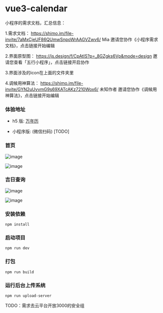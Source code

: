 # vue3-calendar

小程序的需求文档，汇总信息：

1.需求文档：
https://shimo.im/file-invite/7aMxCjeUF86QUmwSnpoWrAAGVZwv6/ Mia 邀请您协作《小程序需求文档》，点击链接开始编辑

2.界面原型图：
https://js.design/f/CpAtIS?p=_8GZgks6Vp&mode=design 邀请您查看「五行小程序」，点击链接开启协作

3.界面涉及的icon在上面的文件夹里

4.调候用神算法：
https://shimo.im/file-invite/GYN2uUvvmG9s69XATcAKz7210Wox6/ 未知作者 邀请您协作《调候用神算法》，点击链接开始编辑




### 体验地址

- h5 版:
  [万年历](http://wentaonism.com)

- 小程序版: (微信扫码) [TODO]

<!-- ![gh_28eb17811f61_258](https://github.com/qddidi/vue3-calendar/assets/51770976/5b4707d8-90c6-4934-bd05-e4e179647ee7) -->

### 首页

![image](https://github.com/qddidi/vue3-calendar/assets/51770976/d9c89c8d-052a-495a-ae87-ae09b48e9706)

![image](https://github.com/qddidi/vue3-calendar/assets/51770976/c4a30ba0-d570-4909-9ef9-c2548feb90ee)

### 吉日查询

![image](https://github.com/qddidi/vue3-calendar/assets/51770976/b7884317-e235-49a0-a087-343187813033)

![image](https://github.com/qddidi/vue3-calendar/assets/51770976/fc2e53fc-6cce-4d0b-a571-02a556560296)

### 安装依赖

```
npm install
```

### 启动项目

```
npm run dev
```

### 打包

```
npm run build
```

### 运行后台上传系统
```
npm run upload-server
```
TODO：需求去云平台开放3000的安全组